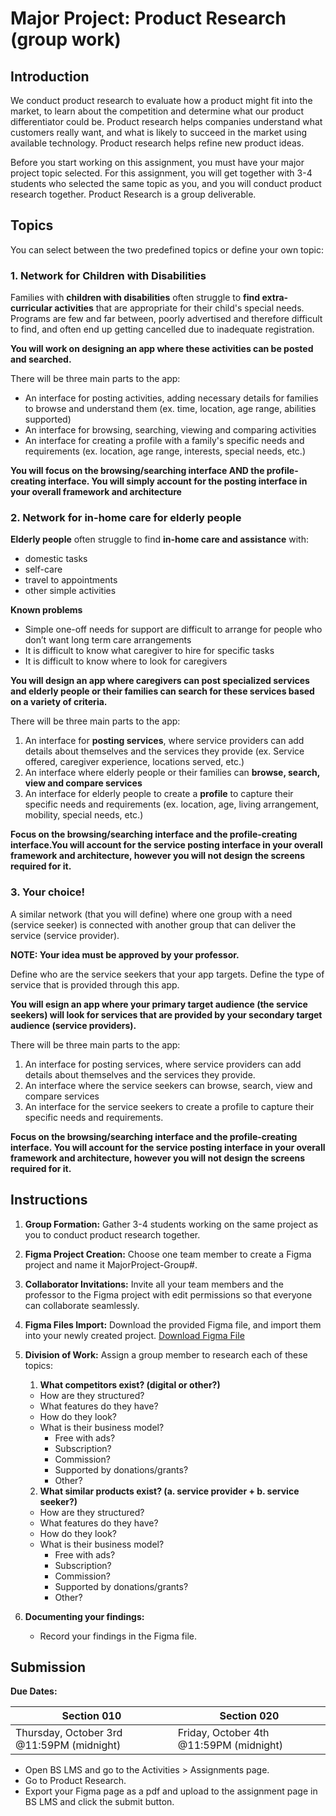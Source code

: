 # Major Project: Product Research (group work)

## Introduction

We conduct product research to evaluate how a product might fit into the market, to learn about the competition and determine what our product differentiator could be. Product research helps companies understand what customers really want, and what is likely to succeed in the market using available technology. Product research helps refine new product ideas.

Before you start working on this assignment, you must have your major project topic selected. For this assignment, you will get together with 3-4 students who selected the same topic as you, and you will conduct product research together. Product Research is a group deliverable.

## Topics

You can select between the two predefined topics or define your own topic:

### 1. Network for Children with Disabilities

Families with **children with disabilities** often struggle to **find extra-curricular activities** that are appropriate for their child's special needs. Programs are few and far between, poorly advertised and therefore difficult to find, and often end up getting cancelled due to inadequate registration.

**You will work on designing an app where these activities can be posted and searched.**

There will be three main parts to the app:

- An interface for posting activities, adding necessary details for families to browse and understand them (ex. time, location, age range, abilities supported)
- An interface for browsing, searching, viewing and comparing activities
- An interface for creating a profile with a family's specific needs and requirements (ex. location, age range, interests, special needs, etc.)

**You will focus on the browsing/searching interface AND the profile-creating interface. You will simply account for the posting interface in your overall framework and architecture**

### 2. Network for in-home care for elderly people

**Elderly people** often struggle to find **in-home care and assistance** with: 
- domestic tasks
- self-care
- travel to appointments
- other simple activities

**Known problems**
- Simple one-off needs for support are difficult to arrange for people who don’t want long term care arrangements
- It is difficult to know what caregiver to hire for specific tasks
- It is difficult to know where to look for caregivers 


**You will design an app where caregivers can post specialized services and elderly people or their families can search for these services based on a variety of criteria.**

There will be three main parts to the app:
1. An interface for **posting services**, where service providers can add details about themselves and the services they provide (ex. Service offered, caregiver experience, locations served, etc.)
2. An interface where elderly people or their families can **browse, search, view and compare services**
3. An interface for elderly people to create a **profile** to capture their specific needs and requirements (ex. location, age, living arrangement, mobility, special needs, etc.)


**Focus on the browsing/searching interface and the profile-creating interface.You will account for the service posting interface in your overall framework and architecture, however you will not design the screens required for it.**

### 3. Your choice!

A similar network (that you will define) where one group with a need (service seeker) is connected with another group that can deliver the service (service provider).

**NOTE: Your idea must be approved by your professor.**

Define who are the service seekers that your app targets.
Define the type of service that is provided through this app.

**You will esign an app where your primary target audience (the service seekers) will look for services that are provided by your secondary target audience (service providers).**

There will be three main parts to the app:
1. An interface for posting services, where service providers can add details about themselves and the services they provide.
2. An interface where the service seekers can browse, search, view and compare services
3. An interface for the service seekers to create a profile to capture their specific needs and requirements.


**Focus on the browsing/searching interface and the profile-creating interface. You will account for the service posting interface in your overall framework and architecture, however you will not design the screens required for it.**

## Instructions

1. **Group Formation:** Gather 3-4 students working on the same project as you to conduct product research together.

2. **Figma Project Creation:** Choose one team member to create a Figma project and name it MajorProject-Group#.

3. **Collaborator Invitations:** Invite all your team members and the professor to the Figma project with edit permissions so that everyone can collaborate seamlessly.

4. **Figma Files Import:** Download the provided Figma file, and import them into your newly created project. [Download Figma File](https://drive.google.com/file/d/1PTfAn4_ucUKQDlG7UtVZ-QFEVcxITuOv/view?usp=drive_link)

5. **Division of Work:** Assign a group member to research each of these topics:
   1. **What competitors exist? (digital or other?)**
   - How are they structured?
   - What features do they have?
   - How do they look?
   - What is their business model?
     - Free with ads?
     - Subscription?
     - Commission?
     - Supported by donations/grants?
     - Other?
   2. **What similar products exist? (a. service provider + b. service seeker?)**
   - How are they structured?
   - What features do they have?
   - How do they look?
   - What is their business model?
     - Free with ads?
     - Subscription?
     - Commission?
     - Supported by donations/grants?
     - Other?
6. **Documenting your findings:**
   - Record your findings in the Figma file.

## Submission

**Due Dates:**

| Section 010                                          | Section 020                                          |
| ---------------------------------------------------- | ---------------------------------------------------- |
| Thursday, October 3rd @11:59PM (midnight)            | Friday, October 4th @11:59PM (midnight)              |

- Open BS LMS and go to the Activities > Assignments page.
- Go to Product Research.
- Export your Figma page as a pdf and upload to the assignment page in BS LMS and click the submit button.
